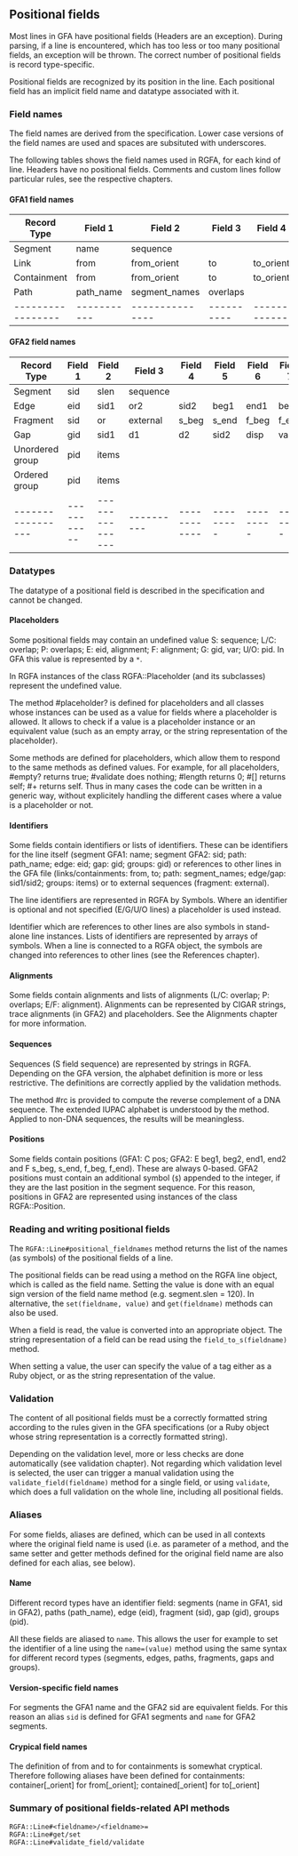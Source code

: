 ## Positional fields

Most lines in GFA have positional fields (Headers are an exception).
During parsing, if a line is encountered, which has too less or too many
positional fields, an exception will be thrown.
The correct number of positional fields is record type-specific.

Positional fields are recognized by its position in the line.
Each positional field has an implicit field name and datatype associated
with it.

### Field names

The field names are derived from the specification. Lower case versions
of the field names are used and spaces are subsituted with underscores.

The following tables shows the field names used in RGFA, for each kind of line.
Headers have no positional fields. Comments and custom lines follow particular
rules, see the respective chapters.

#### GFA1 field names

| Record Type     | Field 1   | Field 2       | Field 3  | Field 4    | Field 5 | Field 6 |
|-----------------|-----------|---------------|----------|------------|---------|---------|
| Segment         | name      | sequence      |          |            |         |         |
| Link            | from      | from_orient   | to       | to_orient  | overlap |         |
| Containment     | from      | from_orient   | to       | to_orient  | pos     | overlap |
| Path            | path_name | segment_names | overlaps |            |         |         |
|-----------------|-----------|---------------|----------|------------|---------|---------|

#### GFA2 field names

| Record Type     | Field 1   | Field 2       | Field 3  | Field 4    | Field 5 | Field 6 | Field 7 | Field 8   | Field 9   |
|-----------------|-----------|---------------|----------|------------|---------|---------|---------|-----------|-----------|
| Segment         | sid       | slen          | sequence |            |         |         |         |           |           |
| Edge            | eid       | sid1          | or2      | sid2       | beg1    | end1    | beg2    | end2      | alignment |
| Fragment        | sid       | or            | external | s_beg      | s_end   | f_beg   | f_end   | alignment |           |
| Gap             | gid       | sid1          | d1       | d2         | sid2    | disp    | var     |           |           |
| Unordered group | pid       | items         |          |            |         |         |         |           |           |
| Ordered group   | pid       | items         |          |            |         |         |         |           |           |
|-----------------|-----------|---------------|----------|------------|---------|---------|---------|-----------|-----------|

### Datatypes

The datatype of a positional field is described in the specification and
cannot be changed.

#### Placeholders

Some positional fields may contain an undefined value S: sequence; L/C:
overlap; P: overlaps; E: eid, alignment; F: alignment; G: gid, var; U/O: pid.
In GFA this value is represented by a ```*```.

In RGFA instances of the class RGFA::Placeholder (and its subclasses) represent
the undefined value.

The method #placeholder? is defined for placeholders and all classes whose
instances can be used as a value for fields where a placeholder is allowed.  It
allows to check if a value is a placeholder instance or an equivalent value
(such as an empty array, or the string representation of the placeholder).

Some methods are defined for placeholders, which allow them to respond to the
same methods as defined values. For example, for all placeholders, #empty?
returns true; #validate does nothing; #length returns 0; #[] returns self; #+
returns self. Thus in many cases the code can be written in a generic way,
without explicitely handling the different cases where a value is a placeholder
or not.

#### Identifiers

Some fields contain identifiers or lists of identifiers. These can be
identifiers for the line itself (segment GFA1: name; segment GFA2: sid; path:
path_name; edge: eid; gap: gid; groups: gid) or references to other lines in
the GFA file (links/containments: from, to; path: segment_names; edge/gap:
sid1/sid2; groups: items) or to external sequences (fragment: external).

The line identifiers are represented in RGFA by Symbols. Where an identifier
is optional and not specified (E/G/U/O lines) a placeholder is used instead.

Identifier which are references to other lines are also symbols in stand-alone
line instances. Lists of identifiers are represented by arrays of symbols.
When a line is connected to a RGFA object, the symbols are changed into
references to other lines (see the References chapter).

#### Alignments

Some fields contain alignments and lists of alignments (L/C: overlap; P:
overlaps; E/F: alignment). Alignments can be represented by CIGAR strings,
trace alignments (in GFA2) and placeholders. See the Alignments chapter for
more information.

#### Sequences

Sequences (S field sequence) are represented by strings in RGFA.
Depending on the GFA version, the alphabet definition is more or less
restrictive. The definitions are correctly applied by the validation methods.

The method #rc is provided to compute the reverse complement of a DNA sequence.
The extended IUPAC alphabet is understood by the method. Applied to non-DNA
sequences, the results will be meaningless.

#### Positions

Some fields contain positions (GFA1: C pos; GFA2: E beg1, beg2, end1, end2 and
F s_beg, s_end, f_beg, f_end). These are always 0-based. GFA2 positions
must contain an additional symbol (```$```) appended to the integer, if they
are the last position in the segment sequence. For this reason, positions
in GFA2 are represented using instances of the class RGFA::Position.

### Reading and writing positional fields

The ```RGFA::Line#positional_fieldnames``` method returns the list of the names
(as symbols) of the positional fields of a line.

The positional fields can be read using a method on the RGFA line object, which
is called as the field name.  Setting the value is done with an equal sign
version of the field name method (e.g. segment.slen = 120).  In alternative,
the ```set(fieldname, value)``` and ```get(fieldname)``` methods can also be
used.

When a field is read, the value is converted into an appropriate object.  The
string representation of a field can be read using the
```field_to_s(fieldname)``` method.

When setting a value, the user can specify the value of a tag either as a Ruby
object, or as the string representation of the value.

### Validation

The content of all positional fields must be a correctly formatted
string according to the rules given in the GFA specifications (or a Ruby object
whose string representation is a correctly formatted string).

Depending on the validation level, more or less checks are done automatically
(see validation chapter).  Not regarding which validation level is selected,
the user can trigger a manual validation using the
```validate_field(fieldname)``` method for a single field, or using
```validate```, which does a full validation on the whole line, including all
positional fields.

### Aliases

For some fields, aliases are defined, which can be used in all contexts
where the original field name is used (i.e. as parameter of a method, and
the same setter and getter methods defined for the original field name are
also defined for each alias, see below).

#### Name

Different record types have an identifier field:
segments (name in GFA1, sid in GFA2), paths (path_name), edge (eid),
fragment (sid), gap (gid), groups (pid).

All these fields are aliased to ```name```. This allows the user
for example to set the identifier of a line using the
```name=(value)``` method using the same syntax for different record
types (segments, edges, paths, fragments, gaps and groups).

#### Version-specific field names

For segments the GFA1 name and the GFA2 sid are equivalent
fields. For this reason an alias ```sid``` is defined for GFA1 segments
and ```name``` for GFA2 segments.

#### Crypical field names

The definition of from and to for containments is somewhat cryptical.
Therefore following aliases have been defined for containments:
container[_orient] for from[_orient]; contained[_orient] for to[_orient]

### Summary of positional fields-related API methods

```
RGFA::Line#<fieldname>/<fieldname>=
RGFA::Line#get/set
RGFA::Line#validate_field/validate
```
